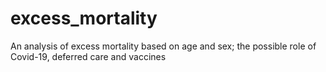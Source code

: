# excess_mortality
An analysis of excess mortality based on age and sex; the possible role of Covid-19, deferred care and vaccines
